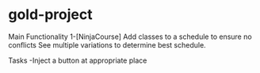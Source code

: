 # gold-project

Main Functionality
1-[NinjaCourse] Add classes to a schedule to ensure no conflicts
  See multiple variations to determine best schedule.

Tasks
-Inject a button at appropriate place
